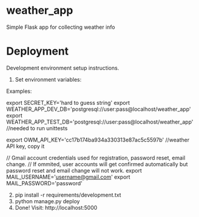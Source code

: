 # weather_app
Simple Flask app for collecting weather info

# Deployment
Development environment setup instructions.

1. Set environment variables:

Examples:

export SECRET_KEY='hard to guess string'
export WEATHER_APP_DEV_DB='postgresql://user:pass@localhost/weather_app'
export WEATHER_APP_TEST_DB='postgresql://user:pass@localhost/weather_app' //needed to run unittests

export OWM_API_KEY='cc17b174ba934a330313e87ac5c5597b' //weather API key, copy it

// Gmail account credentials used for registration, password reset, email change.
// If ommited, user accounts will get confirmed automatically but password reset and email change will not work.
export MAIL_USERNAME='username@gmail.com'
export MAIL_PASSWORD='password'

2. pip install -r requirements/development.txt
3. python manage.py deploy
4. Done! Visit: http://localhost:5000
